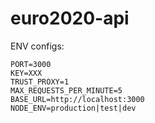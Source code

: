 # euro2020-api

ENV configs:

```
PORT=3000
KEY=XXX
TRUST_PROXY=1
MAX_REQUESTS_PER_MINUTE=5
BASE_URL=http://localhost:3000
NODE_ENV=production|test|dev
```
